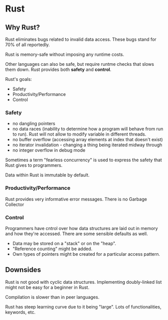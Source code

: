 # Rust

## Why Rust?

Rust eliminates bugs related to invalid data access. These bugs stand for 70% of
all reportedly.

Rust is memory-safe without imposing any runtime costs.

Other languages can also be safe, but require runtme checks that slows them
down. Rust provides both **safety** and **control**.

Rust's goals:

- Safety
- Productivity/Performance
- Control

### Safety

- no dangling pointers
- no data races (inability to determine how a program will behave from run to
  run). Rust will not allow to modify variable in different threads.
- no buffer overflow (accessing array elements at index that doesn't exist)
- no iterator invalidation - changing a thing being iterated midway through
- no integer overflow in debug mode

Sometimes a term "fearless concurrency" is used to express the safety that Rust
gives to programmers.

Data within Rust is immutable by default.

### Productivity/Performance

Rust provides very informative error messages.
There is no Garbage Collector

### Control

Programmers have cntrol over how data structures are laid out in memory and how
they're accessed. There are some sensible defaults as well.

- Data may be stored on a "stack" or on the "heap".
- "Reference counting" might be added.
- Own types of pointers might be created for a particular access pattern.

## Downsides

Rust is not good with cyclic data structures. Implementing doubly-linked list
might not be easy for a beginner in Rust.

Compilation is slower than in peer languages.

Rust has steep learning curve due to it being "large". Lots of functionalities,
keywords, etc.
